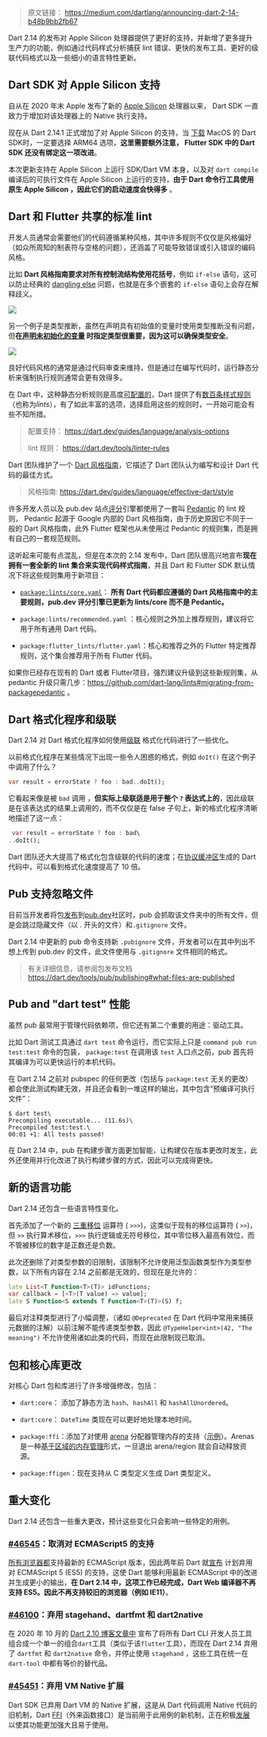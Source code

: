 > 原文链接： https://medium.com/dartlang/announcing-dart-2-14-b48b9bb2fb67

Dart 2.14 的发布对 Apple Silicon 处理器提供了更好的支持，并新增了更多提升生产力的功能，例如通过代码样式分析捕获 lint 错误、更快的发布工具、更好的级联代码格式以及一些细小的语言特性更新。


## Dart SDK 对 Apple Silicon 支持

自从在 2020 年末 Apple 发布了新的 [Apple Silicon](https://support.apple.com/en-us/HT211814)  处理器以来， Dart SDK 一直致力于增加对该处理器上的 Native 执行支持。

现在从 Dart 2.14.1 正式增加了对 Apple Silicon 的支持，当 [下载](https://dart.dev/get-dart) MacOS 的 Dart SDK时，一定要选择 ARM64 选项，**这里需要额外注意， Flutter SDK 中的 Dart SDK 还没有绑定这一项改进**。

本次更新支持在 Apple Silicon 上运行 SDK/Dart VM 本身，以及对 `dart compile` 编译后的可执行文件在 Apple Silicon 上运行的支持，**由于 Dart 命令行工具使用原生 Apple Silicon ，因此它们的启动速度会快得多** 。

## Dart 和 Flutter 共享的标准 lint

开发人员通常会需要他们的代码遵循某种风格，其中许多规则不仅仅是风格偏好（如众所周知的制表符与空格的问题），还涵盖了可能导致错误或引入错误的编码风格。


比如 **Dart 风格指南要求对所有控制流结构使用花括号**，例如 `if-else` 语句，这可以防止经典的 [dangling else](https://en.wikipedia.org/wiki/Dangling_else) 问题，也就是在多个嵌套的 `if-else` 语句上会存在解释歧义。

![](http://img.cdn.guoshuyu.cn/20211223_Dart-214/image1)

另一个例子是类型推断，虽然在声明具有初始值的变量时使用类型推断没有问题，但**在[声明未初始化的变量](https://dart-lang.github.io/linter/lints/prefer_typing_uninitialized_variables.html) 时指定类型很重要，因为这可以确保类型安全**。

![](http://img.cdn.guoshuyu.cn/20211223_Dart-214/image2)

良好代码风格的通常是通过代码审查来维持，但是通过在编写代码时，运行静态分析来强制执行规则通常会更有效得多。

在 Dart 中，这种静态分析规则是高度[可配置的](https://dart.dev/guides/language/analysis-options)，Dart 提供了有[数百条样式规则](https://dart.dev/tools/linter-rules)（也称为*lints*），有了如此丰富的选项，选择启用这些的规则时，一开始可能会有些不知所措。

> 配置支持： https://dart.dev/guides/language/analysis-options
>
> lint 规则： https://dart.dev/tools/linter-rules

Dart 团队维护了一个 [Dart 风格指南](https://dart.dev/guides/language/effective-dart/style)，它描述了 Dart 团队认为编写和设计 Dart 代码的最佳方式。

> 风格指南: https://dart.dev/guides/language/effective-dart/style

许多开发人员以及 pub.dev 站点[评分](https://pub.dev/help/scoring)引擎都使用了一套叫 [Pedantic](https://github.com/google/pedantic) 的 lint 规则， Pedantic 起源于 Google 内部的 Dart 风格指南，由于历史原因它不同于一般的 Dart 风格指南，此外 Flutter 框架也从未使用过 Pedantic 的规则集，而是拥有自己的一套规范规则。

这听起来可能有点混乱，但是在本次的 2.14 发布中，Dart 团队很高兴地宣布**现在拥有一套全新的 lint 集合来实现代码样式指南**，并且 Dart 和 Flutter SDK 默认情况下将这些规则集用于新项目：

-   [`package:lints/core.yaml`](https://github.com/dart-lang/lints/blob/main/lib/core.yaml)： **所有 Dart 代码都应遵循的 Dart 风格指南中的主要规则，pub.dev 评分引擎已更新为 lints/core 而不是 Pedantic。**

-   `package:lints/recommended.yaml` ：核心规则之外加上推荐规则，建议将它用于所有通用 Dart 代码。

-   `package:flutter_lints/flutter.yaml`：核心和推荐之外的 Flutter 特定推荐规则，这个集合推荐用于所有 Flutter 代码。

如果你已经存在现有的 Dart 或者 Flutter项目，强烈建议升级到这些新规则集，从 pedantic 升级只需几步：https://github.com/dart-lang/lints#migrating-from-packagepedantic 。

## Dart 格式化程序和级联

Dart 2.14 对 Dart 格式化程序如何使用[级联](https://dart.dev/guides/language/language-tour#cascade-notation) 格式化代码进行了一些优化。

以前格式化程序在某些情况下出现一些令人困惑的格式，例如 `doIt()` 在这个例子中调用了什么？

```dart
var result = errorState ? foo : bad..doIt();
```

它看起来像是被 `bad` 调用 ，**但实际上级联适是用于整个 `?` 表达式上的**，因此级联是在该表达式的结果上调用的，而不仅仅是在 false 子句上，新的格式化程序清晰地描述了这一点：

```dart
 var result = errorState ? foo : bad\
..doIt();
```


Dart 团队还大大提高了格式化包含级联的代码的速度；在[协议缓冲区](https://developers.google.com/protocol-buffers/docs/reference/dart-generated)生成的 Dart 代码中，可以看到格式化速度提高了 10 倍。

## Pub 支持忽略文件

目前当开发者将包[发布](https://dart.dev/tools/pub/publishing)到[pub.dev](https://pub.dev/)社区时，pub 会抓取该文件夹中的所有文件，但是会跳过隐藏文件（以 . 开头的文件）和`.gitignore` 文件。

Dart 2.14 中更新的 pub 命令支持新 `.pubignore` 文件，开发者可以在其中列出不想上传到 pub.dev 的文件，此文件使用与 `.gitignore` 文件相同的格式。

> 有关详细信息，请参阅包发布文档 https://dart.dev/tools/pub/publishing#what-files-are-published 

## Pub and "dart test" 性能

虽然 pub 最常用于管理代码依赖项，但它还有第二个重要的用途：驱动工具。

比如 Dart 测试工具通过 `dart test` 命令运行，而它实际上只是 `command pub run test:test` 命令的包装， `package:test` 在调用该 `test` 入口点之前，pub 首先将其编译为可以更快运行的本机代码。

在 Dart 2.14 之前对 pubspec 的任何更改（包括与 `package:test` 无关的更改）都会使此测试构建无效，并且还会看到一堆这样的输出，其中包含“预编译可执行文件”：

```
$ dart test\
Precompiling executable... (11.6s)\
Precompiled test:test.\
00:01 +1: All tests passed!
```

在 Dart 2.14 中，pub 在构建步骤方面更加智能，让构建仅在版本更改时发生，此外还使用并行化改进了执行构建步骤的方式，因此可以完成得更快。


## 新的语言功能

Dart 2.14 还包含一些语言特性变化。

首先添加了一个新的 [三重移位](https://github.com/dart-lang/language/issues/120) 运算符 ( `>>>`)，这类似于现有的移位运算符 ( `>>`)，但 `>>` 执行算术移位，`>>>` 执行逻辑或无符号移位，其中零位移入最高有效位，而不管被移位的数字是正数还是负数。

此次还删除了对类型参数的旧限制，该限制不允许使用泛型函数类型作为类型参数，以下所有内容在 2.14 之前都是无效的，但现在是允许的：

```dart
late List<T Function<T>(T)> idFunctions;
var callback = [<T>(T value) => value];
late S Function<S extends T Function<T>(T)>(S) f;
```

最后对注释类型进行了小幅调整，（诸如 `@Deprecated` 在 Dart 代码中常用来捕获元数据的注解）以前注解不能传递类型参数，因此 `@TypeHelper<int>(42, "The meaning")` 不允许使用诸如此类的代码，而现在此限制现已取消。

## 包和核心库更改

对核心 Dart 包和库进行了许多增强修改，包括：

-   `dart:core`： 添加了静态方法 `hash`、`hashAll` 和 `hashAllUnordered`。

-   `dart:core`： `DateTime` 类现在可以更好地处理本地时间。

-   `package:ffi`：添加了对使用 [arena](https://pub.dev/documentation/ffi/latest/ffi/Arena-class.html) 分配器管理内存的支持（[示例](https://github.com/dart-lang/sdk/blob/master/samples/ffi/resource_management/arena_sample.dart)）。Arenas 是一种[基于区域的内存管理](https://en.wikipedia.org/wiki/Region-based_memory_management)形式，一旦退出 arena/region 就会自动释放资源。

-   `package:ffigen`：现在支持从 C 类型定义生成 Dart 类型定义。


## 重大变化

Dart 2.14 还包含一些重大更改，预计这些变化只会影响一些特定的用例。

### [#46545](https://github.com/dart-lang/sdk/issues/46545)：取消对 ECMAScript5 的支持

[所有浏览器都](https://caniuse.com/es6)支持最新的 ECMAScript 版本，因此两年前 Dart 就[宣布](https://groups.google.com/a/dartlang.org/g/announce/c/x7eDinVT6fM/m/ZSFl2a9tEAAJ?pli=1) 计划弃用对 ECMAScript 5 (ES5) 的支持，这使 Dart 能够利用最新 ECMAScript 中的改进并生成更小的输出，**在 Dart 2.14 中，这项工作已经完成，Dart Web 编译器不再支持 ES5。因此不再支持较旧的浏览器（例如 IE11）**。

### [#46100](https://github.com/dart-lang/sdk/issues/46100)：弃用 stagehand、dartfmt 和 dart2native

在 2020 年 10 月的 [Dart 2.10 博客文章中](https://medium.com/dartlang/announcing-dart-2-10-350823952bd5) 宣布了将所有 Dart CLI 开发人员工具组合成一个单一的组合`dart`工具（类似于该`flutter`工具），而现在 Dart 2.14 弃用了 `dartfmt` 和 `dart2native` 命令，并停止使用 `stagehand` ，这些工具在统一在 `dart-tool` 中都有等价的替代品。

### [#45451](https://github.com/dart-lang/sdk/issues/45451)：弃用 VM Native 扩展

Dart SDK 已弃用 Dart VM 的 Native 扩展，这是从 Dart 代码调用 Native 代码的旧机制，Dart [FFI](https://dart.dev/guides/libraries/c-interop)（外来函数接口）是当前用于此用例的新机制，正在积极[发展](https://medium.com/dartlang/announcing-dart-2-13-c6d547b57067) 以使其功能更加强大且易于使用。
